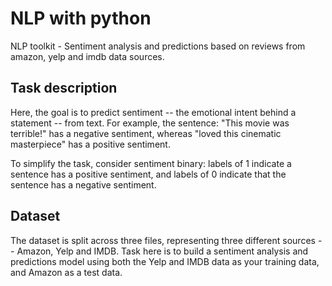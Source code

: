 # NLP with python
NLP toolkit - Sentiment analysis and predictions based on reviews from amazon, yelp and imdb data sources.

## Task description
Here, the goal is to predict sentiment -- the emotional intent behind a statement -- from text. For example, the sentence: "This movie was terrible!" has a negative sentiment, whereas "loved this cinematic masterpiece" has a positive sentiment.

To simplify the task, consider sentiment binary: labels of 1 indicate a sentence has a positive sentiment, and labels of 0 indicate that the sentence has a negative sentiment.

## Dataset
The dataset is split across three files, representing three different sources -- Amazon, Yelp and IMDB. Task here is to build a sentiment analysis and predictions model using both the Yelp and IMDB data as your training data, and Amazon as a test data.
